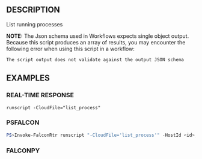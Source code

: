 ## DESCRIPTION
List running processes

**NOTE:** The Json schema used in Workflows expects single object output. Because this script produces an array of
results, you may encounter the following error when using this script in a workflow:

```The script output does not validate against the output JSON schema```

## EXAMPLES

### REAL-TIME RESPONSE
```
runscript -CloudFile="list_process"
```
### PSFALCON
```powershell
PS>Invoke-FalconRtr runscript "-CloudFile='list_process'" -HostId <id>, <id>
```
### FALCONPY
